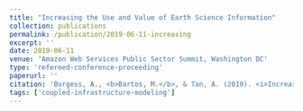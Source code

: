 ```yaml
---
title: "Increasing the Use and Value of Earth Science Information"
collection: publications
permalink: /publication/2019-06-11-increasing
excerpt: ''
date: 2019-06-11
venue: 'Amazon Web Services Public Sector Summit, Washington DC'
type: 'refereed-conference-proceeding'
paperurl: ''
citation: 'Burgess, A., <b>Bartos, M.</b>, & Tan, A. (2019). <i>Increasing the Use and Value of Earth Science Information</i>. Amazon Web Services Public Sector Summit, Washington DC.'
tags: ['coupled-infrastructure-modeling']
---
```

